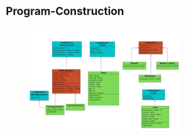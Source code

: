 # Program-Construction

<p float="left" align="center">
<img src="https://github.com/Sharada001/Program-Construction/blob/8bf1cdcdfdfcc9b1f33b7d42b3e57a3d8148a779/ATM_Machine_Simulation/Untitled.jpg" width="80%">
</p>
